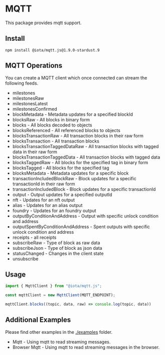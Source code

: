 # MQTT

This package provides mqtt support.

## Install

```shell
npm install @iota/mqtt.js@1.9.0-stardust.9
```

## MQTT Operations

You can create a MQTT client which once connected can stream the following feeds.

* milestones
* milestonesRaw
* milestonesLatest
* milestonesConfirmed
* blockMetadata - Metadata updates for a specified blockId
* blocksRaw - All blocks in binary form
* blocks - All blocks decoded to objects
* blocksReferenced - All referenced blocks to objects
* blocksTransactionRaw - All transaction blocks in their raw form
* blocksTransaction - All transaction blocks
* blocksTransactionTaggedDataRaw - All transaction blocks with tagged data in their raw form
* blocksTransactionTaggedData - All transaction blocks with tagged data
* blocksTaggedRaw - All blocks for the specified tag in binary form
* blocksTagged - All blocks for the specified tag
* blocksMetadata -  Metadata updates for a specific block
* transactionIncludedBlockRaw -  Block updates for a specific transactionId in their raw form
* transactionIncludedBlock -  Block updates for a specific transactionId
* output - Output updates for a specified outputId
* nft - Updates for an nft output
* alias - Updates for an alias output
* foundry - Updates for an foundry output
* outputByConditionAndAddress - Output with specific unlock condition and address
* outputSpentByConditionAndAddress - Spent outputs with specific unlock condition and address
* receipts - all receipts
* subscribeRaw - Type of block as raw data
* subscribeJson - Type of block as json data
* statusChanged - Changes in the client state
* unsubscribe

## Usage

```js
import { MqttClient } from "@iota/mqtt.js";

const mqttClient = new MqttClient(MQTT_ENDPOINT);

mqttClient.blocks((topic, data, raw) => console.log(topic, data))
```

## Additional Examples

Please find other examples in the [./examples](./examples) folder.

* Mqtt - Using mqtt to read streaming messages.
* Browser Mqtt - Using mqtt to read streaming messages in the browser.
